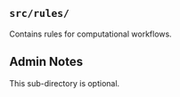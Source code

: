 ## `src/rules/`

Contains rules for computational workflows.

## Admin Notes

This sub-directory is optional.
